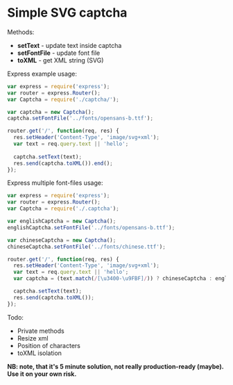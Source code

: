 Simple SVG captcha
==============

Methods:
* **setText** - update text inside captcha
* **setFontFile** - update font file
* **toXML** - get XML string (SVG)

Express example usage:
```javascript
var express = require('express');
var router = express.Router();
var Captcha = require('./captcha/');

var captcha = new Captcha();
captcha.setFontFile('../fonts/opensans-b.ttf');

router.get('/', function(req, res) {
  res.setHeader('Content-Type', 'image/svg+xml');
  var text = req.query.text || 'hello';
  
  captcha.setText(text);
  res.send(captcha.toXML()).end();
});
```

Express multiple font-files usage:

```javascript
var express = require('express');
var router = express.Router();
var Captcha = require('./.captcha');

var englishCaptcha = new Captcha();
englishCaptcha.setFontFile('../fonts/opensans-b.ttf');

var chineseCaptcha = new Captcha();
chineseCaptcha.setFontFile('../fonts/chinese.ttf');

router.get('/', function(req, res) {
  res.setHeader('Content-Type', 'image/svg+xml');
  var text = req.query.text || 'hello';
  var captcha = (text.match(/[\u3400-\u9FBF]/)) ? chineseCaptcha : englishCaptcha;

  captcha.setText(text);
  res.send(captcha.toXML());
});
```

Todo:
* Private methods
* Resize xml
* Position of characters
* toXML isolation

**NB: note, that it's 5 minute solution, not really production-ready (maybe). Use it on your own risk.**